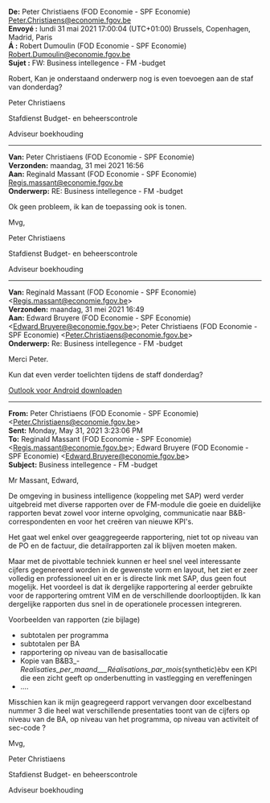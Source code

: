 **De:** Peter Christiaens (FOD Economie - SPF Economie) <Peter.Christiaens@economie.fgov.be>  
**Envoyé :** lundi 31 mai 2021 17:00:04 (UTC+01:00) Brussels, Copenhagen, Madrid, Paris  
**&Aacute; :** Robert Dumoulin (FOD Economie - SPF Economie) <Robert.Dumoulin@economie.fgov.be>  
**Sujet :** FW: Business intellegence - FM -budget  
</font>  

Robert, Kan je onderstaand onderwerp nog is even toevoegen aan de staf van donderdag?

Peter Christiaens

Stafdienst Budget- en beheerscontrole

Adviseur boekhouding

<table class="v1TableGrid" border="1" cellspacing="0" cellpadding="0" style="border-collapse: collapse; border: none">

---
  
**Van:** Peter Christiaens (FOD Economie - SPF Economie)  
**Verzonden:** maandag, 31 mei 2021 16:56  
**Aan:** Reginald Massant (FOD Economie - SPF Economie) <Regis.massant@economie.fgov.be>  
**Onderwerp:** RE: Business intellegence - FM -budget

Ok geen probleem, ik kan de toepassing ook is tonen.

Mvg,

Peter Christiaens

Stafdienst Budget- en beheerscontrole

Adviseur boekhouding

---
  
**Van:** Reginald Massant (FOD Economie - SPF Economie) <[Regis.massant@economie.fgov.be](mailto:Regis.massant@economie.fgov.be)>  
**Verzonden:** maandag, 31 mei 2021 16:49  
**Aan:** Edward Bruyere (FOD Economie - SPF Economie) <[Edward.Bruyere@economie.fgov.be](mailto:Edward.Bruyere@economie.fgov.be)>; Peter Christiaens (FOD Economie - SPF Economie) <[Peter.Christiaens@economie.fgov.be](mailto:Peter.Christiaens@economie.fgov.be)>  
**Onderwerp:** Re: Business intellegence - FM -budget

Merci Peter.

Kun dat even verder toelichten tijdens de staff donderdag?

[Outlook voor Android downloaden](https://aka.ms/ghei36)

* * *

**From:** Peter Christiaens (FOD Economie - SPF Economie) <[Peter.Christiaens@economie.fgov.be](mailto:Peter.Christiaens@economie.fgov.be)>  
**Sent:** Monday, May 31, 2021 3:23:06 PM  
**To:** Reginald Massant (FOD Economie - SPF Economie) <[Regis.massant@economie.fgov.be](mailto:Regis.massant@economie.fgov.be)>; Edward Bruyere (FOD Economie - SPF Economie) <[Edward.Bruyere@economie.fgov.be](mailto:Edward.Bruyere@economie.fgov.be)>  
**Subject:** Business intellegence - FM -budget

Mr Massant, Edward,

De omgeving in business intelligence (koppeling met SAP) werd verder uitgebreid met diverse rapporten over de FM-module die goeie en duidelijke rapporten bevat zowel voor interne opvolging, communicatie naar B&B-correspondenten en voor het creëren van nieuwe KPI's.

Het gaat wel enkel over geaggregeerde rapportering, niet tot op niveau van de PO en de factuur, die detailrapporten zal ik blijven moeten maken.

Maar met de pivottable techniek kunnen er heel snel veel interessante cijfers gegenereerd worden in de gewenste vorm en layout, het ziet er zeer volledig en professioneel uit en er is directe link met SAP, dus geen fout mogelijk. Het voordeel is dat ik dergelijke rapportering al eerder gebruikte voor de rapportering omtrent VIM en de verschillende doorlooptijden. Ik kan dergelijke rapporten dus snel in de operationele processen integreren.

Voorbeelden van rapporten (zie bijlage)

*   subtotalen per programma
*   subtotalen per BA
*   rapportering op niveau van de basisallocatie
*   Kopie van B&B3_-_Realisaties_per_maand___Réalisations_par_mois_(synthetic)èbv een KPI die een zicht geeft op onderbenutting in vastlegging en vereffeningen
*   ....

Misschien kan ik mijn geagregeerd rapport vervangen door excelbestand nummer 3 die heel wat verschillende presentaties toont van de cijfers op niveau van de BA, op niveau van het programma, op niveau van activiteit of sec-code ?

Mvg,

Peter Christiaens

Stafdienst Budget- en beheerscontrole

Adviseur boekhouding

